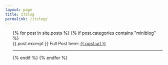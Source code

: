 ```yaml
---
layout: page
title: ITSlog
permalink: /itslog/
---
```


<ul>
  {% for post in site.posts %}
    {% if post.categories contains "miniblog" %}
      <li style="list-style-type: none;">
        {{ post.excerpt }}
        Full Post here: <a href="{{ post.url }}">{{ post.url }}</a>
      </li>
      <hr>
    {% endif %}
  {% endfor %}
</ul>
